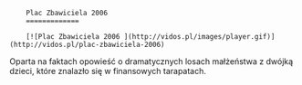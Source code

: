 
        Plac Zbawiciela 2006 
        =============
        
        [![Plac Zbawiciela 2006 ](http://vidos.pl/images/player.gif)](http://vidos.pl/plac-zbawiciela-2006)
        
        
 Oparta na faktach opowieść o dramatycznych losach małżeństwa z dwójką dzieci, które znalazło się w finansowych tarapatach.
    